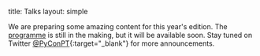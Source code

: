 title: Talks
layout: simple

We are preparing some amazing content for this year's edition. The [programme](/talks/schedule/) is still in the making, but it will be available soon. Stay tuned on Twitter [@PyConPT](https://twitter.com/PyConPT){:target="_blank"} for more announcements.

<!-- The conference talks & workshops will take place from 9AM to 6PM (UTC+2), June 2-4.-->
